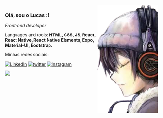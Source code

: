 <img align='right' src="https://github.com/lucsoliver/lucsoliver/blob/master/7819a7bc7fc9211ee6740f167ad6392d--anime-guys-hot-anime-removebg-preview.png" width="200">

### Olá, sou o Lucas :)

<p><em>Front-end developer</a>
</em></p>
 
<p align="left">
Languages and tools: <strong>HTML, CSS, JS, React, React Native, React Native Elements, Expo, Material-UI,
Bootstrap. </strong>
</p>

<p align="left">
 Minhas redes sociais:
</p>

[![LinkedIn](https://img.shields.io/badge/LinkedIn-0077B5?style=for-the-badge&logo=linkedin&logoColor=white)](https://www.linkedin.com/in/lucas-oliveira-paula/)
[![twitter](https://img.shields.io/badge/twitter-1DA1F2?style=for-the-badge&logo=twitter&logoColor=white)](https://twitter.com/lyunnee)
[![Instagram](https://img.shields.io/badge/instagram-E4405F?style=for-the-badge&logo=instagram&logoColor=white)](https://www.instagram.com/lucasolvp) 

![](https://komarev.com/ghpvc/?username=lucsoliver)
<!-- <div>
  <a href="https://github.com/lucsoliver"> <img height="180em" src="https://github-readme-stats.vercel.app/api?username=lucsoliver&show_icons=true&theme=tokyonight&include_all_commits=true&count_private=true"/>
    </div> --->


